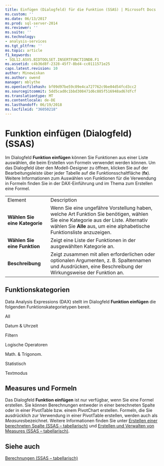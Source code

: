 ```yaml
---
title: Einfügen (Dialogfeld) für die Funktion (SSAS) | Microsoft Docs
ms.custom: ''
ms.date: 06/13/2017
ms.prod: sql-server-2014
ms.reviewer: ''
ms.suite: ''
ms.technology:
- analysis-services
ms.tgt_pltfrm: ''
ms.topic: article
f1_keywords:
- SQL12.ASVS.BIDTOOLSET.INSERTFUNCTIONDB.F1
ms.assetid: c4b36d8f-2328-45f7-8bd4-cc0111571e25
caps.latest.revision: 10
author: Minewiskan
ms.author: owend
manager: mblythe
ms.openlocfilehash: bf09d97be59c09e4ca727762c9be04d54fcd3cc2
ms.sourcegitcommit: 5dd5cad0c1bbd308471d6c885f516948ad67dfcf
ms.translationtype: MT
ms.contentlocale: de-DE
ms.lasthandoff: 06/19/2018
ms.locfileid: "36050218"
---
```

# <a name="insert-function-dialog-box-ssas"></a>Funktion einfügen (Dialogfeld) (SSAS)
  Im Dialogfeld **Funktion einfügen** können Sie Funktionen aus einer Liste auswählen, die beim Erstellen von Formeln verwendet werden können. Um das Dialogfeld über den Modell-Designer zu öffnen, klicken Sie auf der Bearbeitungsleiste über jeder Tabelle auf die Funktionsschaltfläche (**fx**). Weitere Informationen zum Auswählen von Funktionen für die Verwendung in Formeln finden Sie in der DAX-Einführung und im Thema zum Erstellen eine Formel.  
  
|||  
|-|-|  
|Element|Description|  
|**Wählen Sie eine Kategorie**|Wenn Sie eine ungefähre Vorstellung haben, welche Art Funktion Sie benötigen, wählen Sie eine Kategorie aus der Liste. Alternativ wählen Sie **Alle** aus, um eine alphabetische Funktionsliste anzuzeigen.|  
|**Wählen Sie eine Funktion**|Zeigt eine Liste der Funktionen in der ausgewählten Kategorie an.|  
|**Beschreibung**|Zeigt zusammen mit allen erforderlichen oder optionalen Argumenten, z. B. Spaltennamen und Ausdrücken, eine Beschreibung der Wirkungsweise der Funktion an.|  
  
## <a name="function-categories"></a>Funktionskategorien  
 Data Analysis Expressions (DAX) stellt im Dialogfeld **Funktion einfügen** die folgenden Funktionskategorietypen bereit.  
  
 All  
  
 Datum & Uhrzeit  
  
 Filtern  
  
 Logische Operatoren  
  
 Math. & Trigonom.  
  
 Statistisch  
  
 Textmodus  
  
## <a name="measures-and-formulas"></a>Measures und Formeln  
 Das Dialogfeld **Funktion einfügen** ist nur verfügbar, wenn Sie eine Formel erstellen. Sie können Berechnungen entweder in einer berechneten Spalte oder in einer PivotTable bzw. einem PivotChart erstellen. Formeln, die Sie ausdrücklich zur Verwendung in einer PivotTable erstellen, werden auch als *Measures*bezeichnet. Weitere Informationen finden Sie unter [Erstellen einer berechneten Spalte &#40;SSAS – tabellarisch&#41;](tabular-models/ssas-calculated-columns-create-a-calculated-column.md) und [Erstellen und Verwalten von Measures &#40;SSAS – tabellarisch&#41;](tabular-models/measures-ssas-tabular.md).  
  
## <a name="see-also"></a>Siehe auch  
 [Berechnungen &#40;SSAS – tabellarisch&#41;](tabular-models/calculations-ssas-tabular.md)  
  
  
